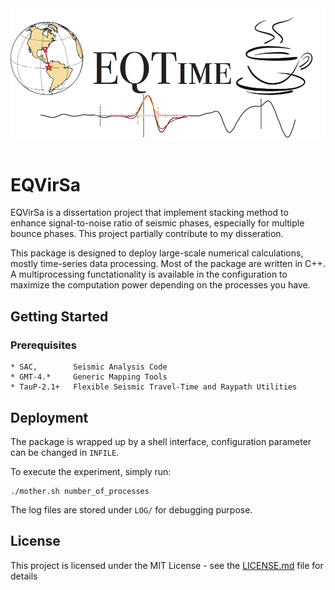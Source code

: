 <div align="center">
  <img src="https://github.com/Leviyu/EQTime/blob/master/image/header.png"><br><br>
</div>

# EQVirSa



EQVirSa is a dissertation project that implement stacking method to enhance signal-to-noise ratio of seismic phases, especially for multiple bounce phases. This project partially contribute to my disseration.

This package is designed to deploy large-scale numerical calculations, mostly time-series data processing. Most of the package are written in C++. A multiprocessing functationality is available in the configuration to maximize the computation power depending on the processes you have.


## Getting Started

### Prerequisites

```
* SAC,        Seismic Analysis Code
* GMT-4.*     Generic Mapping Tools
* TauP-2.1+   Flexible Seismic Travel-Time and Raypath Utilities
```

## Deployment

The package is wrapped up by a shell interface, configuration parameter can be changed in `INFILE`.

To execute the experiment, simply run:
```
./mother.sh number_of_processes
```

The log files are stored under `LOG/` for debugging purpose.

## License

This project is licensed under the MIT License - see the [LICENSE.md](LICENSE.md) file for details


